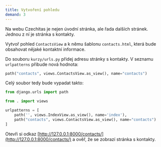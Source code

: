 ```yaml
---
title: Vytvoření pohledu
demand: 3
---
```


Na webu Czechitas je nejen úvodní stránka, ale řada dalších stránek. Jednou z ní je stránka s kontakty.

Vytvoř pohled `ContactsView` a k němu šablonu `contacts.html`, která bude obsahovat nějaké kontaktní informace.

Do souboru `kurzy/urls.py` přidej adresu stránky s kontakty. V seznamu `urlpatterns` přibude nová hodnota:

```python
path("contacts", views.ContactsView.as_view(), name="contacts")
```

Celý soubor tedy bude vypadat takto:

```python
from django.urls import path

from . import views

urlpatterns = [
    path('', views.IndexView.as_view(), name='index'),
    path("contacts", views.ContactsView.as_view(), name="contacts")
]
```


Otevři si odkaz [http://127.0.0.1:8000/contacts/](http://127.0.0.1:8000/contacts/) a ověř, že se zobrazí stránka s kontakty.

